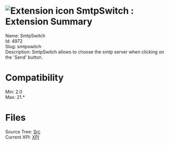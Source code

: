 # ![Extension icon](https://addons.thunderbird.net/user-media/addon_icons/4/4972-64.png?modified=1312711092) SmtpSwitch : Extension Summary

Name: SmtpSwitch  
Id: 4972  
Slug: smtpswitch  
Description: SmtpSwitch allows to choose the smtp server when clicking on the 'Send' button.
  

# Compatibility
Min: 2.0  
Max: 21.*  

# Files

Source Tree: [Src](C:/Dev/Thunderbird/ThunderKdB/xall/xOther/4972-smtpswitch/src)  
Current XPI: [XPI](C:/Dev/Thunderbird/ThunderKdB/xall/xOther/4972-smtpswitch/xpi)  



